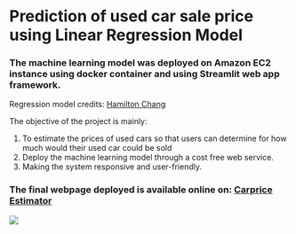 # Prediction of used car sale price using Linear Regression Model
### The machine learning model was deployed on Amazon EC2 instance using docker container and using Streamlit web app framework.

Regression model credits: [Hamilton Chang](https://github.com/hamiltonchangcodes/Used_Car_Linear_Regression_Prediction)

The objective of the project is mainly:
1. To estimate the prices of used cars so that users can determine for how much would their used car could be sold 
2. Deploy the machine learning model through a cost free web service.
3. Making the system responsive and user-friendly.

### The final webpage deployed is available online on: [Carprice Estimator](http://ec2-54-163-16-187.compute-1.amazonaws.com:8501/)
![](https://github.com/krishangi-deka/carprice/blob/main/webpageScreenshot.jpg)

